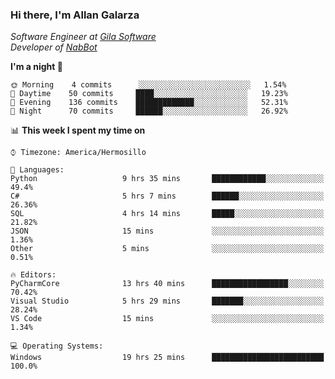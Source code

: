### Hi there, I'm Allan Galarza
*Software Engineer at [Gila Software](https://gilasw.com)*  
*Developer of [NabBot](https://nabbot.xyz)*

<!--
**Galarzaa90/Galarzaa90** is a ✨ _special_ ✨ repository because its `README.md` (this file) appears on your GitHub profile.

Here are some ideas to get you started:

- 🔭 I’m currently working on ...
- 🌱 I’m currently learning ...
- 👯 I’m looking to collaborate on ...
- 🤔 I’m looking for help with ...
- 💬 Ask me about ...
- 📫 How to reach me: ...
- 😄 Pronouns: ...
- ⚡ Fun fact: ...
-->

<!--START_SECTION:waka-->
**I'm a night 🦉** 

```text
🌞 Morning    4 commits      ░░░░░░░░░░░░░░░░░░░░░░░░░   1.54% 
🌆 Daytime    50 commits     ████░░░░░░░░░░░░░░░░░░░░░   19.23% 
🌃 Evening    136 commits    █████████████░░░░░░░░░░░░   52.31% 
🌙 Night      70 commits     ██████░░░░░░░░░░░░░░░░░░░   26.92%

```


📊 **This week I spent my time on** 

```text
⌚︎ Timezone: America/Hermosillo

💬 Languages: 
Python                   9 hrs 35 mins       ████████████░░░░░░░░░░░░░   49.4% 
C#                       5 hrs 7 mins        ██████░░░░░░░░░░░░░░░░░░░   26.36% 
SQL                      4 hrs 14 mins       █████░░░░░░░░░░░░░░░░░░░░   21.82% 
JSON                     15 mins             ░░░░░░░░░░░░░░░░░░░░░░░░░   1.36% 
Other                    5 mins              ░░░░░░░░░░░░░░░░░░░░░░░░░   0.51%

🔥 Editors: 
PyCharmCore              13 hrs 40 mins      █████████████████░░░░░░░░   70.42% 
Visual Studio            5 hrs 29 mins       ███████░░░░░░░░░░░░░░░░░░   28.24% 
VS Code                  15 mins             ░░░░░░░░░░░░░░░░░░░░░░░░░   1.34%

💻 Operating Systems: 
Windows                  19 hrs 25 mins      █████████████████████████   100.0%

```


<!--END_SECTION:waka-->
